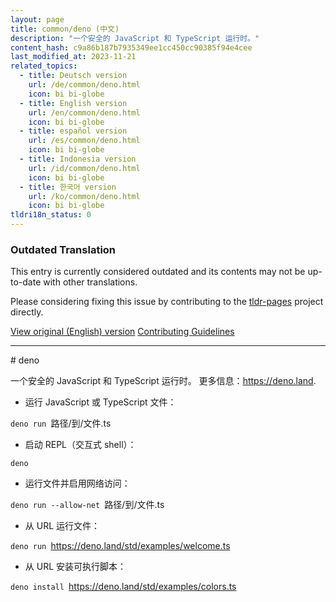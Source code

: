```yaml
---
layout: page
title: common/deno (中文)
description: "一个安全的 JavaScript 和 TypeScript 运行时。"
content_hash: c9a86b187b7935349ee1cc450cc90385f94e4cee
last_modified_at: 2023-11-21
related_topics:
  - title: Deutsch version
    url: /de/common/deno.html
    icon: bi bi-globe
  - title: English version
    url: /en/common/deno.html
    icon: bi bi-globe
  - title: español version
    url: /es/common/deno.html
    icon: bi bi-globe
  - title: Indonesia version
    url: /id/common/deno.html
    icon: bi bi-globe
  - title: 한국어 version
    url: /ko/common/deno.html
    icon: bi bi-globe
tldri18n_status: 0
---
```


### Outdated Translation
This entry is currently considered outdated and its contents may not be up-to-date with other translations.

Please considering fixing this issue by contributing to the [tldr-pages](https://github.com/tldr-pages/tldr) project directly.

<a class="btn btn-primary" href="{{ site.url }}/en/common/deno.html">View original (English) version</a>
<a class="btn" href="https://github.com/tldr-pages/tldr/blob/main/CONTRIBUTING.md">Contributing Guidelines</a>

<hr># deno

一个安全的 JavaScript 和 TypeScript 运行时。
更多信息：<https://deno.land>.

- 运行 JavaScript 或 TypeScript 文件：

`deno run `<span class="tldr-var badge badge-pill bg-dark-lm bg-white-dm text-white-lm text-dark-dm font-weight-bold">路径/到/文件.ts</span>

- 启动 REPL（交互式 shell）：

`deno`

- 运行文件并启用网络访问：

`deno run --allow-net `<span class="tldr-var badge badge-pill bg-dark-lm bg-white-dm text-white-lm text-dark-dm font-weight-bold">路径/到/文件.ts</span>

- 从 URL 运行文件：

`deno run `<span class="tldr-var badge badge-pill bg-dark-lm bg-white-dm text-white-lm text-dark-dm font-weight-bold">https://deno.land/std/examples/welcome.ts</span>

- 从 URL 安装可执行脚本：

`deno install `<span class="tldr-var badge badge-pill bg-dark-lm bg-white-dm text-white-lm text-dark-dm font-weight-bold">https://deno.land/std/examples/colors.ts</span>
